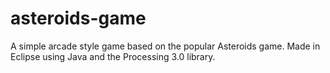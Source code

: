# asteroids-game

A simple arcade style game based on the popular Asteroids game.
Made in Eclipse using Java and the Processing 3.0 library.
